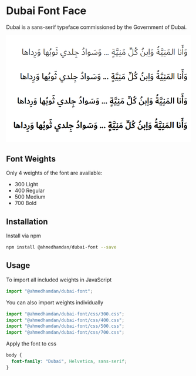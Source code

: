 # Dubai Font Face

Dubai is a sans-serif typeface commissioned by the Government of Dubai.

![Dubai Font Weights](/demo.png)

## Font Weights

Only 4 weights of the font are available:

- 300 Light
- 400 Regular
- 500 Medium
- 700 Bold

## Installation

Install via npm

```sh
npm install @ahmedhamdan/dubai-font --save
```

## Usage

To import all included weights in JavaScript

```js
import "@ahmedhamdan/dubai-font";
```

You can also import weights individually

```js
import "@ahmedhamdan/dubai-font/css/300.css";
import "@ahmedhamdan/dubai-font/css/400.css";
import "@ahmedhamdan/dubai-font/css/500.css";
import "@ahmedhamdan/dubai-font/css/700.css";
```

Apply the font to css

```css
body {
  font-family: "Dubai", Helvetica, sans-serif;
}
```
